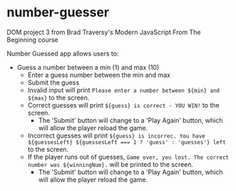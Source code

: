# number-guesser
DOM project 3 from Brad Traversy's Modern JavaScript From The Beginning course

Number Guessed app allows users to:
  * Guess a number between a min (1) and max (10)
    * Enter a guess number between the min and max
    * Submit the guess
    * Invalid input will print `Please enter a number between ${min} and ${max}` to the screen.
    * Correct guesses will print `${guess} is correct - YOU WIN!` to the screen.
       * The 'Submit' button will change to a 'Play Again' button, which will allow the player reload the game.
    * Incorrect guesses will print `${guess} is incorrec. You have ${guessesLeft} ${guessesLeft === 1 ? 'guess' : 'guesses'} left` to the screen.
    * If the player runs out of guesses, `Game over, you lost. The correct number was ${winningNum}.` will be printed to the screen.
      * The 'Submit' button will change to a 'Play Again' button, which will allow the player reload the game.
